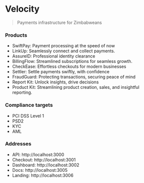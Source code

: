 # Velocity

> Payments infrastructure for Zimbabweans

### Products

- SwiftPay: Payment processing at the speed of now
- LinkUp: Seamlessly connect and collect payments.
- AssureID: Professional identity clearance
- BillingFlow: Streamlined subscriptions for seamless growth.
- CheckEase: Effortless checkouts for modern businesses
- Settler: Settle payments swiftly, with confidence
- FraudGuard: Protecting transactions, securing peace of mind
- Report Kit: Unlock insights, drive decisions
- Product Kit: Streamlining product creation, sales, and insightful reporting.

### Compliance targets

- PCI DSS Level 1
- PSD2
- KYC
- AML

### Addresses

- API: http://localhost:3000
- Checkout: http://localhost:3001
- Dashboard: http://localhost:3002
- Docs: http://localhost:3005
- Landing: http://localhost:3006
